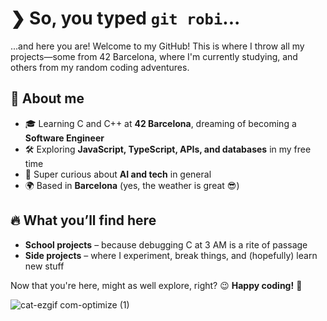 # ❯ So, you typed `git robi`... 

...and here you are!
Welcome to my GitHub! This is where I throw all my projects—some from 42 Barcelona, where I'm currently studying, and others from my random coding adventures.

## 🌱 About me  
- 🎓 Learning C and C++ at **42 Barcelona**, dreaming of becoming a **Software Engineer**  
- 🛠️ Exploring **JavaScript, TypeScript, APIs, and databases** in my free time  
- 🤖 Super curious about **AI and tech** in general  
- 🌍 Based in **Barcelona** (yes, the weather is great 😎)  

## 🔥 What you’ll find here  
- **School projects** – because debugging C at 3 AM is a rite of passage  
- **Side projects** – where I experiment, break things, and (hopefully) learn new stuff  

Now that you're here, might as well explore, right? 😉 **Happy coding!** 🚀

![cat-ezgif com-optimize (1)](https://github.com/user-attachments/assets/631bba1f-b39d-42db-a837-4c47160ce9cd)



